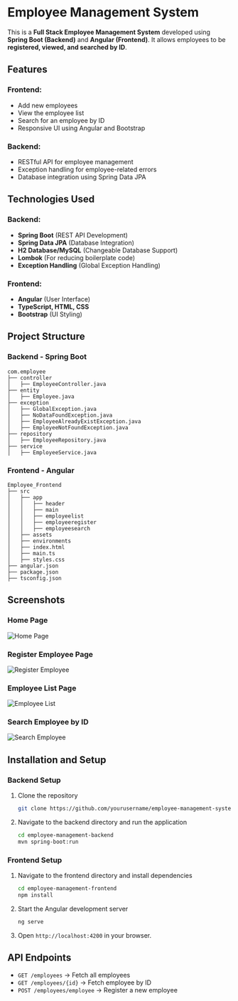 # Employee Management System

This is a **Full Stack Employee Management System** developed using **Spring Boot (Backend)** and **Angular (Frontend)**. It allows employees to be **registered, viewed, and searched by ID**. 

## Features
### Frontend:
- Add new employees
- View the employee list
- Search for an employee by ID
- Responsive UI using Angular and Bootstrap

### Backend:
- RESTful API for employee management
- Exception handling for employee-related errors
- Database integration using Spring Data JPA

## Technologies Used
### Backend:
- **Spring Boot** (REST API Development)
- **Spring Data JPA** (Database Integration)
- **H2 Database/MySQL** (Changeable Database Support)
- **Lombok** (For reducing boilerplate code)
- **Exception Handling** (Global Exception Handling)

### Frontend:
- **Angular** (User Interface)
- **TypeScript, HTML, CSS**
- **Bootstrap** (UI Styling)

## Project Structure
### Backend - Spring Boot
```
com.employee
├── controller
│   ├── EmployeeController.java
├── entity
│   ├── Employee.java
├── exception
│   ├── GlobalException.java
│   ├── NoDataFoundException.java
│   ├── EmployeeAlreadyExistException.java
│   ├── EmployeeNotFoundException.java
├── repository
│   ├── EmployeeRepository.java
├── service
│   ├── EmployeeService.java
```

### Frontend - Angular
```
Employee_Frontend
├── src
│   ├── app
│   │   ├── header
│   │   ├── main
│   │   ├── employeelist
│   │   ├── employeeregister
│   │   ├── employeesearch
│   ├── assets
│   ├── environments
│   ├── index.html
│   ├── main.ts
│   ├── styles.css
├── angular.json
├── package.json
├── tsconfig.json
```

## Screenshots
### Home Page
![Home Page](./Screenshot_2025-03-12_193357.png)

### Register Employee Page
![Register Employee](./Screenshot_2025-03-12_193508.png)

### Employee List Page
![Employee List](./Screenshot_2025-03-12_193546.png)

### Search Employee by ID
![Search Employee](./Screenshot_2025-03-12_193454.png)

## Installation and Setup
### Backend Setup
1. Clone the repository
   ```sh
   git clone https://github.com/yourusername/employee-management-system.git
   ```
2. Navigate to the backend directory and run the application
   ```sh
   cd employee-management-backend
   mvn spring-boot:run
   ```

### Frontend Setup
1. Navigate to the frontend directory and install dependencies
   ```sh
   cd employee-management-frontend
   npm install
   ```
2. Start the Angular development server
   ```sh
   ng serve
   ```
3. Open `http://localhost:4200` in your browser.

## API Endpoints
- `GET /employees` → Fetch all employees
- `GET /employees/{id}` → Fetch employee by ID
- `POST /employees/employee` → Register a new employee

